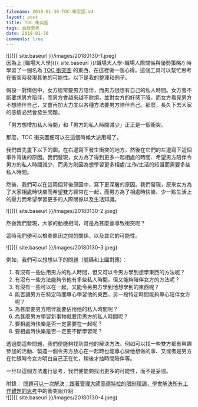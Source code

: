 ```yaml
---
filename: 2018-01-30-TOC-衝突圖.md
layout: post
title: TOC 衝突圖
tags: 自我思考
date: 2018-01-30
comments: true
---
```


![]({{ site.baseurl }}/images/20180130-1.jpeg)  
因為上 [職場大人學]({{ site.baseurl }}/職場大人學-職場人際關係與優勢策略/) 時學習了一個名為 [TOC 衝突圖](http://kojenchieh.pixnet.net/blog/post/456944900-往事回憶:-toc-衝突圖) 的東西，在這裡做一個心得。這個工具可以幫忙思考在衝突時發現其他的可能性。以下是我的整理和例子。

假設一對情侣中，女方經常要男方陪伴，而男方很想有自己的私人時間。女方會不斷要求男方陪伴，而男方會越來越不耐煩，並對女方的好感下降，而女方看見男方不想陪伴自己，又會再加大力度以各種方法要男方陪伴自己。那麼，長久下去大家的感情必然會發生問題。

「男方想增加私人時間」和「男方的私人時間減少」正正是一個衝突。

那麼，TOC 衝突圖便可以在這個時候大派用場了。

我們首先畫下以下的圖，在右邊寫下發生衝突的地方，然後在它們的左邊寫下這個事件背後的原因。我們發現，女方為了得到更多一起相處的時間、希望男方陪伴令男方的私人時間減少，而男方則因為想學習更多相處/工作/生活的知識而需要多些私人時間。

然後，我們可以在這兩個背後原因中，寫下更深層的原因。我們發現，原來女方為了大家相處時快樂而希望雙方經常在一起，而男方為了相處時快樂、少一點生活上的壓力而希望學習更多的人際關係以及生活知識。

![]({{ site.baseurl }}/images/20180130-2.jpeg)

然後我們發現，大家的動機相同，可是為甚麼會導致衝突呢？

這時我們便可以檢查原因之間的關係，以及其它的可能性。

![]({{ site.baseurl }}/images/20180130-3.jpeg)

例如，我們可以想想以下的問題（號碼和上圖對應）：

1. 有沒有一些佔用男方的私人時間，但又可以令男方學到想學東西的方法呢？
2. 有沒有一些方法能夠令他有多些私人時間，但又能夠陪伴女方的方法呢？
3. 有沒有一些可以在一起，又能令另男方學到他想學到的東西呢？
4. 能否讓男方在特定時間專心學習他的東西，另一段特定時間能夠專心陪伴女方呢？
5. 為甚麼要男方陪伴就要佔用他的私人時間呢？
6. 為甚麼男方學習新事物就要用男方的私人時間呢？
7. 要相處時快樂是否一定需要在一起呢？
8. 要相處時快樂是否一定要不斷學習呢？

透過問這些問題，我們便能夠找到其他的解決方法。例如可以找一些雙方都有興趣參加的活動、製造一個令男方放心在一起時也能專心做他想做的事、又或者是男方在忙碌時令女方明白自己正在忙，稍後才抽時間陪伴等。

一旦以這個方法進行思考，我們便能夠找出更多的可能性，而不是妥協。

附錄： [問題可以一次解決：跟著管理大師高德特拉的限制理論，學會解決所有工作難題的思考](http://www.books.com.tw/products/0010728251)中的衝突圖介紹  
![]({{ site.baseurl }}/images/20180130-4.jpeg)

